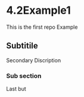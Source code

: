 # 4.2Example1
This is the first repo Example 
## Subtitile
Secondary Discription
### Sub section
Last but
